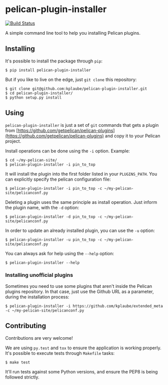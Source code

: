 # pelican-plugin-installer

[![Build Status](https://travis-ci.org/kplaube/pelican-plugin-installer.svg?branch=master)](https://travis-ci.org/kplaube/pelican-plugin-installer)

A simple command line tool to help you installing Pelican plugins.

## Installing

It's possible to install the package through `pip`:

```
$ pip install pelican-plugin-installer
```

But if you like to live on the edge, just `git clone` this repository:

```
$ git clone git@github.com:kplaube/pelican-plugin-installer.git
$ cd pelican-plugin-installer/
$ python setup.py install
```

## Using

`pelican-plugin-installer` is just a set of `git` commands that gets a plugin from [https://github.com/getpelican/pelican-plugins](https://github.com/getpelican/pelican-plugins) and copy it to your Pelican project.

Install operations can be done using the `-i` option. Example:

```
$ cd ~/my-pelican-site/
$ pelican-plugin-installer -i pin_to_top
```

It will install the plugin into the first folder listed in your `PLUGINS_PATH`. You can explicitly specify the pelican configuration file:

```
$ pelican-plugin-installer -i pin_to_top -c ~/my-pelican-site/pelicanconf.py
```

Deleting a plugin uses the same principle as install operation. Just inform the plugin name, with the `-d` option:

```
$ pelican-plugin-installer -d pin_to_top -c ~/my-pelican-site/pelicanconf.py
```

In order to update an already installed plugin, you can use the `-u` option:

```
$ pelican-plugin-installer -u pin_to_top -c ~/my-pelican-site/pelicanconf.py
```

You can always ask for help using the `--help` option:

```
$ pelican-plugin-installer --help
```

### Installing unofficial plugins

Sometimes you need to use some plugins that aren't inside the Pelican plugins repository. In that case, just use the Github URL as a parameter, during the installation process:

```
$ pelican-plugin-installer -i https://github.com/kplaube/extended_meta -c ~/my-pelican-site/pelicanconf.py
```

## Contributing

Contributions are very welcome!

We are using `py.test` and `tox` to ensure the application is working properly.
It's possible to execute tests through `Makefile` tasks:

```
$ make test
```

It'll run tests against some Python versions, and ensure the PEP8 is being followed strictly.
